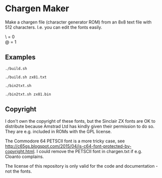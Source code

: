 # Chargen Maker
Make a chargen file (character generator ROM) from an 8x8 text file with 512 characters. I.e. you can edit the fonts easily.

\ = 0  
@ = 1

## Examples

    ./build.sh
    
    ./build.sh zx81.txt

    ./bin2txt.sh

    ./bin2txt.sh zx81.bin

## Copyright
I don't own the copyright of these fonts, but the Sinclair ZX fonts are OK to distribute because Amstrad Ltd has kindly given their permission to do so. They are e.g. included in ROMs with the GPL license.

The Commodore 64 PETSCII font is a more tricky case, see http://c65gs.blogspot.com/2015/04/is-c64-font-protected-by-copyright.html. I could remove the PETSCII font in chargen.txt if e.g. Cloanto complains.

The license of this repository is only valid for the code and documentation - not the fonts.
